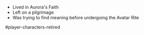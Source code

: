 - Lived in Aurora's Faith
- Left on a pilgrimage
- Was trying to find meaning before undergoing the Avatar Rite





#player-characters-retired
